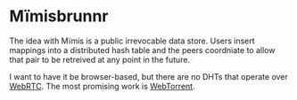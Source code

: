 Mïmisbrunnr
===========

The idea with Mïmis is a public irrevocable data store. Users insert mappings into a distributed hash table and the peers coordniate to allow that pair to be retreived at any point in the future.

I want to have it be browser-based, but there are no DHTs that operate over [WebRTC](http://webrtc.org). The most promising work is [WebTorrent](https://github.com/feross/webtorrent).

